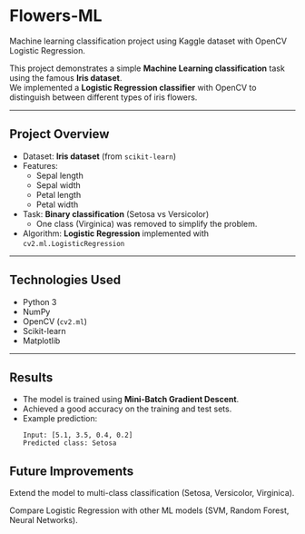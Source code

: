 # Flowers-ML
Machine learning classification project using Kaggle dataset with OpenCV Logistic Regression.


This project demonstrates a simple **Machine Learning classification** task using the famous **Iris dataset**.  
We implemented a **Logistic Regression classifier** with OpenCV to distinguish between different types of iris flowers.

---

##  Project Overview
- Dataset: **Iris dataset** (from `scikit-learn`)
- Features:  
  - Sepal length  
  - Sepal width  
  - Petal length  
  - Petal width  
- Task: **Binary classification** (Setosa vs Versicolor)  
  - One class (Virginica) was removed to simplify the problem.
- Algorithm: **Logistic Regression** implemented with `cv2.ml.LogisticRegression`

---

##  Technologies Used
- Python 3
- NumPy
- OpenCV (`cv2.ml`)
- Scikit-learn
- Matplotlib

---

##  Results
- The model is trained using **Mini-Batch Gradient Descent**.
- Achieved a good accuracy on the training and test sets.
- Example prediction:
  ```text
  Input: [5.1, 3.5, 0.4, 0.2]
  Predicted class: Setosa

## Future Improvements

Extend the model to multi-class classification (Setosa, Versicolor, Virginica).

Compare Logistic Regression with other ML models (SVM, Random Forest, Neural Networks).
